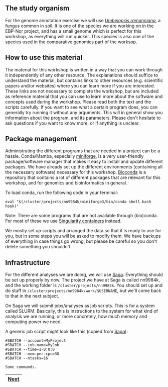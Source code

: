 ## The study organism
For the genome annotation exercise we will use [_Umbelopsis ramanniana_](https://en.wikipedia.org/wiki/Umbelopsis_ramanniana), a fungus common in soil. It is one of the species we are working on in the EBP-Nor project, and has a small genome which is perfect for this workshop, as everything will run quicker. This species is also one of the species used in the comparative genomics part of the worksop.

## How to use this material
The material for this workshop is written in a way that you can work through it independently of any other resource. The explanations should suffice to understand the material, but contains links to other resources (e.g. scientific papers and/or websites) where you can learn more if you are interested. These links are not necessary to complete the workshop, but are included as reference material that you can use to learn more about the software and concepts used during the workshop. 
Please read both the text and the scripts carefully. If you want to see what a certain program does, you can generally try running it without any arguments. This will in general show you information about the program, and its parameters. Please don't hesitate to ask questions if you want to know more, or if anything is unclear.

## Package management

Administrating the different programs that are needed in a project can be a hassle. Conda/Mamba, especially [miniforge](https://github.com/conda-forge/miniforge), is a very user-friendly package/software manager that makes it easy to install and update different packages. We have already set up the different environments (containing all the necessary software) necessary for this workshop. [Bioconda](https://bioconda.github.io) is a repository that contains a lot of different packages that are relevant for this workshop, and for genomics and bioinformatics in general.

To load conda, run the following code in your terminal:
```
eval "$(/cluster/projects/nn9984k/miniforge3/bin/conda shell.bash hook)" 
```

Note:
There are some programs that are not available through (bio)conda. For most of these we use [Singularity containers](https://docs.sylabs.io/guides/3.5/user-guide/introduction.html) instead. 

We mostly set up scripts and arranged the data so that it is ready to use for you, but in some steps you will be asked to modify them. We have backups of everything in case things go wrong, but please be careful so you don't delete something you shouldn't.

## Infrastructure

For the different analyses we are doing, we will use [Saga](https://documentation.sigma2.no/hpc_machines/saga.html). Everything should be set up properly by now. The project we have at Saga is called nn9984k, and the working folder is `/cluster/projects/nn9984k`. You should set up and do stuff in `/cluster/projects/nn9984k/work/$USERNAME`, but we'll come back to that in the next subject.

On Saga we will submit jobs/analyses as job scripts. This is for a system called SLURM. Basically, this is instructions to the system for what kind of analysis we are running, or more concretely, how much memory and computing power we need. 

A generic job script might look like this (copied from [Saga](https://documentation.sigma2.no/hpc_machines/saga.html)):
```
#SBATCH --account=MyProject
#SBATCH --job-name=MyJob
#SBATCH --time=1-0:0:0
#SBATCH --mem-per-cpu=3G
#SBATCH --ntasks=16

Some commands.
```


|[Next](https://github.com/ebp-nor/genome_annotation_comparative_genomics_part1/blob/main/01_repeatmasking.md)|
|---|
